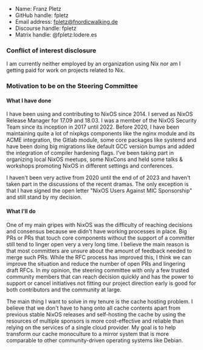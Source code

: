- Name: Franz Pletz
- GitHub handle: fpletz
- Email address: fpletz@fnordicwalking.de
- Discourse handle: fpletz
- Matrix handle: @fpletz:lodere.es

### Conflict of interest disclosure

I am currently neither employed by an organization using Nix nor am I
getting paid for work on projects related to Nix.

### Motivation to be on the Steering Committee

#### What I have done

I have been using and contributing to NixOS since 2014. I served as
NixOS Release Manager for 17.09 and 18.03. I was a member of the NixOS
Security Team since its inception in 2017 until 2022. Before 2020, I
have been maintaining quite a lot of nixpkgs components like the nginx
module and its ACME integration, the Gitlab module, some core packages
like systemd and have been doing big migrations like default GCC
version bumps and added the integration of compiler hardening flags.
I've been taking part in organizing local NixOS meetups, some NixCons
and held some talks & workshops promoting NixOS in different settings
and conferences.

I haven't been very active from 2020 until the end of of 2023 and
haven't taken part in the discussions of the recent dramas. The only
exception is that I have signed the open letter "NixOS Users Against
MIC Sponsorship" and still stand by my decision.

#### What I'll do

One of my main gripes with NixOS was the difficulty of reaching
decisions and consensus because we didn't have working processes in
place. Big PRs or PRs that touch core components without the support of
a committer still tend to linger open very a very long time. I believe
the main reason is that most committers are unsure about the amount of
feedback needed to merge such PRs. While the RFC process has improved
this, I think we can improve the situation and reduce the number of
open PRs and lingering draft RFCs. In my opinion, the steering
committee with only a few trusted community members that can reach
decision quickly and has the power to support or cancel initiatives
not fitting our project direction early is good for both contributors
and the community at large.

The main thing I want to solve in my tenure is the cache hosting
problem. I believe that we don't have to hang onto all cache contents
apart from previous stable NixOS releases and self-hosting the cache by
using the resources of multiple sponsors is more cost-effective and
reliable than relying on the services of a single cloud provider. My
goal is to help transform our cache monoculture to a mirror system that
is more comparable to other community-driven operating systems like
Debian.
